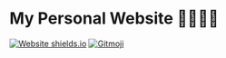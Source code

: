 # My Personal Website 👾👨‍💻👾

[![Website shields.io](https://img.shields.io/website-up-down-green-red/http/shields.io.svg)](https://antoniomdm.dev/)
<a href="https://gitmoji.dev">
  <img src="https://img.shields.io/badge/gitmoji-%20😜%20😍-FFDD67.svg?style=flat-square" alt="Gitmoji">
</a>

